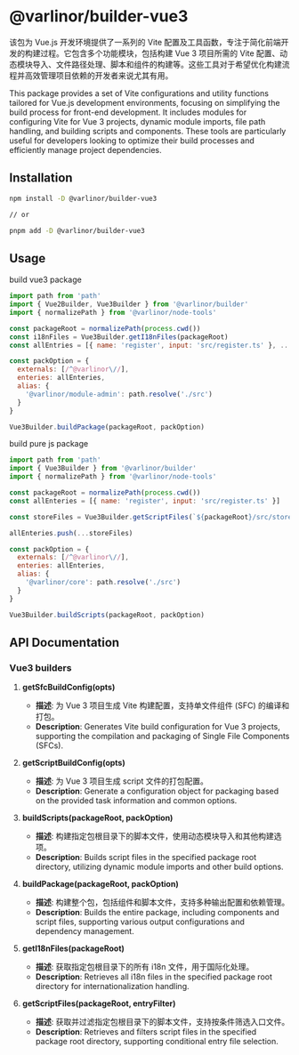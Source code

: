# @varlinor/builder-vue3

该包为 Vue.js 开发环境提供了一系列的 Vite 配置及工具函数，专注于简化前端开发的构建过程。它包含多个功能模块，包括构建 Vue 3 项目所需的 Vite 配置、动态模块导入、文件路径处理、脚本和组件的构建等。这些工具对于希望优化构建流程并高效管理项目依赖的开发者来说尤其有用。

This package provides a set of Vite configurations and utility functions tailored for Vue.js development environments, focusing on simplifying the build process for front-end development. It includes modules for configuring Vite for Vue 3 projects, dynamic module imports, file path handling, and building scripts and components. These tools are particularly useful for developers looking to optimize their build processes and efficiently manage project dependencies.

## Installation

```bash
npm install -D @varlinor/builder-vue3

// or

pnpm add -D @varlinor/builder-vue3
```

## Usage

build vue3 package

```javascript
import path from 'path'
import { Vue2Builder, Vue3Builder } from '@varlinor/builder'
import { normalizePath } from '@varlinor/node-tools'

const packageRoot = normalizePath(process.cwd())
const i18nFiles = Vue3Builder.getI18nFiles(packageRoot)
const allEntries = [{ name: 'register', input: 'src/register.ts' }, ...i18nFiles]

const packOption = {
  externals: [/^@varlinor\//],
  enteries: allEnteries,
  alias: {
    '@varlinor/module-admin': path.resolve('./src')
  }
}

Vue3Builder.buildPackage(packageRoot, packOption)
```

build pure js package

```javascript
import path from 'path'
import { Vue3Builder } from '@varlinor/builder'
import { normalizePath } from '@varlinor/node-tools'

const packageRoot = normalizePath(process.cwd())
const allEnteries = [{ name: 'register', input: 'src/register.ts' }]

const storeFiles = Vue3Builder.getScriptFiles(`${packageRoot}/src/stores`)

allEnteries.push(...storeFiles)

const packOption = {
  externals: [/^@varlinor\//],
  enteries: allEnteries,
  alias: {
    '@varlinor/core': path.resolve('./src')
  }
}

Vue3Builder.buildScripts(packageRoot, packOption)
```

## API Documentation

### Vue3 builders

1. **getSfcBuildConfig(opts)**

   - **描述**: 为 Vue 3 项目生成 Vite 构建配置，支持单文件组件 (SFC) 的编译和打包。
   - **Description**: Generates Vite build configuration for Vue 3 projects, supporting the compilation and packaging of Single File Components (SFCs).

2. **getScriptBuildConfig(opts)**

   - **描述**: 为 Vue 3 项目生成 script 文件的打包配置。
   - **Description**: Generate a configuration object for packaging based on the provided task information and common options.

3. **buildScripts(packageRoot, packOption)**

   - **描述**: 构建指定包根目录下的脚本文件，使用动态模块导入和其他构建选项。
   - **Description**: Builds script files in the specified package root directory, utilizing dynamic module imports and other build options.

4. **buildPackage(packageRoot, packOption)**

   - **描述**: 构建整个包，包括组件和脚本文件，支持多种输出配置和依赖管理。
   - **Description**: Builds the entire package, including components and script files, supporting various output configurations and dependency management.

5. **getI18nFiles(packageRoot)**

   - **描述**: 获取指定包根目录下的所有 i18n 文件，用于国际化处理。
   - **Description**: Retrieves all i18n files in the specified package root directory for internationalization handling.

6. **getScriptFiles(packageRoot, entryFilter)**

   - **描述**: 获取并过滤指定包根目录下的脚本文件，支持按条件筛选入口文件。
   - **Description**: Retrieves and filters script files in the specified package root directory, supporting conditional entry file selection.

